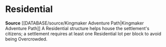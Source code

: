 ﻿---
id: '446'
name: Residential
rarity: Common
rus_type_level: null
source: '[[DATABASE/source/Kingmaker Adventure Path|Kingmaker Adventure Path]]'
trait:
- Residential
type: Trait

---
# Residential

**Source** [[DATABASE/source/Kingmaker Adventure Path|Kingmaker Adventure Path]]
A Residential structure helps house the settlement's citizens; a settlement requires at least one Residential lot per block to avoid being Overcrowded.